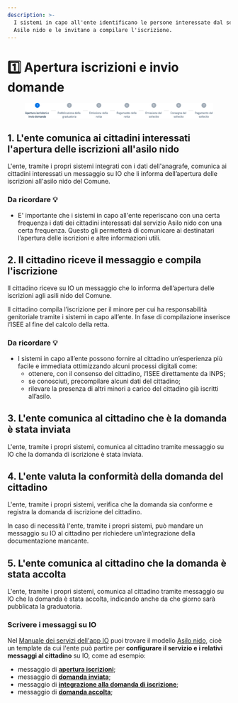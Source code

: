 ```yaml
---
description: >-
  I sistemi in capo all'ente identificano le persone interessate dal servizio
  Asilo nido e le invitano a compilare l'iscrizione.
---
```


# 1️⃣ Apertura iscrizioni e invio domande

<figure><img src=".gitbook/assets/Stepper_1.png" alt=""><figcaption></figcaption></figure>

## &#x20;1. L'ente comunica ai cittadini interessati l'apertura delle iscrizioni all'asilo nido

L'ente, tramite i propri sistemi integrati con i dati dell'anagrafe, comunica ai cittadini interessati un messaggio su IO che li informa dell’apertura delle iscrizioni all'asilo nido del Comune.

### Da ricordare 💡

* E' importante che i sistemi in capo all'ente reperiscano con una certa frequenza i dati dei cittadini interessati dal servizio Asilo nido con una certa frequenza. Questo gli permetterà di comunicare ai destinatari l’apertura delle iscrizioni e altre informazioni utili.

## 2. Il cittadino riceve il messaggio e compila l'iscrizione

Il cittadino riceve su IO un messaggio che lo informa dell’apertura delle iscrizioni agli asili nido del Comune.

Il cittadino compila l’iscrizione per il minore per cui ha responsabilità genitoriale tramite i sistemi in capo all’ente. In fase di compilazione inserisce l’ISEE al fine del calcolo della retta.

### Da ricordare 💡

* I sistemi in capo all’ente possono fornire al cittadino un’esperienza più facile e immediata ottimizzando alcuni processi digitali come:&#x20;
  * ottenere, con il consenso del cittadino, l’ISEE direttamente da INPS;&#x20;
  * se conosciuti, precompilare alcuni dati del cittadino;&#x20;
  * rilevare la presenza di altri minori a carico del cittadino già iscritti all’asilo.

## 3. L'ente comunica al cittadino che è la domanda è stata inviata

L'ente, tramite i propri sistemi, comunica al cittadino tramite messaggio su IO che la domanda di iscrizione è stata inviata.

## 4. L'ente valuta la conformità della domanda del cittadino&#x20;

L'ente, tramite i propri sistemi, verifica che la domanda sia conforme e registra la domanda di iscrizione del cittadino.

In caso di necessità l'ente, tramite i propri sistemi, può mandare un messaggio su IO al cittadino per richiedere un’integrazione della documentazione mancante.

## 5. L'ente comunica al cittadino che la domanda è stata accolta

L'ente, tramite i propri sistemi, comunica al cittadino tramite messaggio su IO che la domanda è stata accolta, indicando anche da che giorno sarà pubblicata la graduatoria.

### Scrivere i messaggi su IO

Nel [Manuale dei servizi dell'app IO](https://docs.pagopa.it/manuale-servizi) puoi trovare il modello [Asilo nido](https://docs.pagopa.it/i-modelli-dei-servizi/educazione-e-formazione/asilo-nido), cioè un template da cui l'ente può partire per **configurare il servizio e i relativi messaggi al cittadino** su IO, come ad esempio:&#x20;

* messaggio di [**apertura iscrizioni**](https://docs.pagopa.it/i-modelli-dei-servizi/educazione-e-formazione/asilo-nido#apertura-iscrizioni);&#x20;
* messaggio di [**domanda inviata**](https://docs.pagopa.it/i-modelli-dei-servizi/educazione-e-formazione/asilo-nido#presentazione-della-domanda);
* messaggio di [**integrazione alla domanda di iscrizione**](https://docs.pagopa.it/i-modelli-dei-servizi/educazione-e-formazione/asilo-nido#presentazione-della-domanda);
* messaggio di [**domanda accolta**](https://docs.pagopa.it/i-modelli-dei-servizi/educazione-e-formazione/asilo-nido#presentazione-della-domanda);
